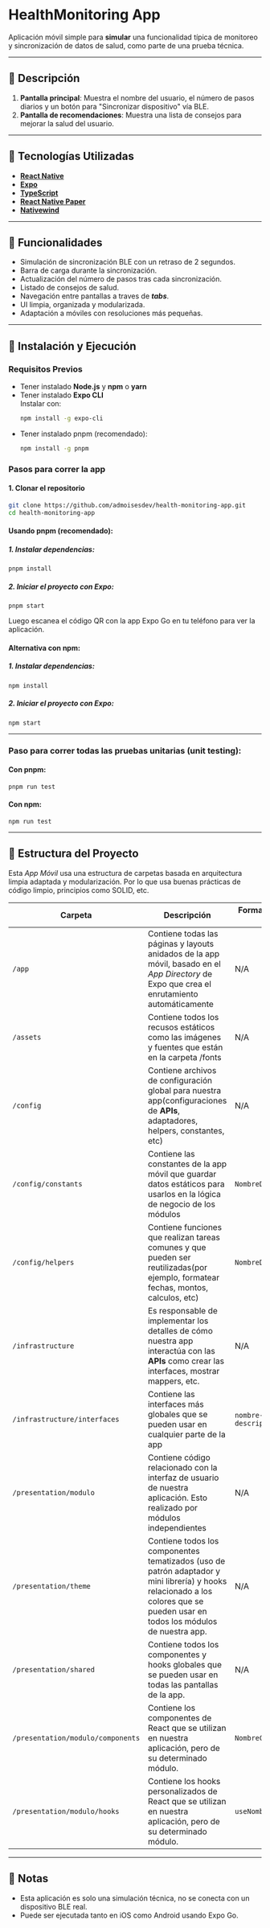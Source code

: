 # HealthMonitoring App

Aplicación móvil simple para **simular** una funcionalidad típica de monitoreo y sincronización de datos de salud, como parte de una prueba técnica.

---

## 🧠 Descripción

1. **Pantalla principal**: Muestra el nombre del usuario, el número de pasos diarios y un botón para "Sincronizar dispositivo" vía BLE.
2. **Pantalla de recomendaciones**: Muestra una lista de consejos para mejorar la salud del usuario.

---

## 🚀 Tecnologías Utilizadas

- **[React Native](https://reactnative.dev/)**
- **[Expo](https://expo.dev/)**
- **[TypeScript](https://www.typescriptlang.org/)**
- **[React Native Paper](https://callstack.github.io/react-native-paper/)**
- **[Nativewind](https://www.nativewind.dev/)**

---

## 🎯 Funcionalidades

- Simulación de sincronización BLE con un retraso de 2 segundos.
- Barra de carga durante la sincronización.
- Actualización del número de pasos tras cada sincronización.
- Listado de consejos de salud.
- Navegación entre pantallas a traves de **_tabs_**.
- UI limpia, organizada y modularizada.
- Adaptación a móviles con resoluciones más pequeñas.

---

## 📲 Instalación y Ejecución

### Requisitos Previos

- Tener instalado **Node.js** y **npm** o **yarn**
- Tener instalado **Expo CLI**  
  Instalar con:
  ```bash
  npm install -g expo-cli
- Tener instalado pnpm (recomendado):
   ```bash
   npm install -g pnpm

### Pasos para correr la app

#### 1. Clonar el repositorio
  ```bash
  git clone https://github.com/admoisesdev/health-monitoring-app.git
  cd health-monitoring-app
 ```

#### Usando pnpm (recomendado):

##### 1. Instalar dependencias:
```
pnpm install
```

##### 2. Iniciar el proyecto con Expo:
```
pnpm start
```
Luego escanea el código QR con la app Expo Go en tu teléfono para ver la aplicación.

#### Alternativa con npm:

##### 1. Instalar dependencias:
```
npm install
```

##### 2. Iniciar el proyecto con Expo:
```
npm start
```

---

### Paso para correr todas las pruebas unitarias (unit testing):
#### Con pnpm:
```
pnpm run test
```

#### Con npm:
```
npm run test
```

---

## 📂 Estructura del Proyecto
Esta _App Móvil_  usa una estructura de carpetas basada en arquitectura limpia
adaptada y modularización. Por lo que usa buenas prácticas de código limpio, principios como
SOLID, etc.

| Carpeta                          | Descripción | Formato para nombrar archivo | 
| -------------------------------- | ----------- | ------------------- |
| `/app`                           | Contiene todas las páginas y layouts anidados de la app móvil, basado en el _App Directory_ de Expo que crea el enrutamiento automáticamente |  N/A |
| `/assets`                        | Contiene todos los recusos estáticos como las imágenes y fuentes que están en la carpeta /fonts |  N/A |
| `/config`                        | Contiene archivos de configuración global para nuestra app(configuraciones de __APIs__, adaptadores, helpers, constantes, etc)  | N/A  |
| `/config/constants`              | Contiene las constantes de la app móvil que guardar datos estáticos para usarlos en la lógica de negocio de los módulos | `NombreDescriptivo.ts` |
| `/config/helpers`                | Contiene funciones que realizan tareas comunes y que pueden ser reutilizadas(por ejemplo, formatear fechas, montos, calculos, etc)  | `NombreDescriptivo.ts` |
| `/infrastructure`                | Es responsable de implementar los detalles de cómo nuestra app interactúa con las __APIs__ como crear las interfaces, mostrar mappers, etc. | N/A |
| `/infrastructure/interfaces`     | Contiene las interfaces más globales que se pueden usar en cualquier parte de la app | `nombre-descriptivo.response.ts`  |
| `/presentation/modulo`           | Contiene código relacionado con la interfaz de usuario de nuestra aplicación. Esto realizado por módulos independientes | N/A |
| `/presentation/theme`            | Contiene todos los componentes tematizados (uso de patrón adaptador y mini librería) y hooks relacionado a los colores que se pueden usar en todos los módulos de nuestra app. | N/A |
| `/presentation/shared`           | Contiene todos los componentes y hooks globales que se pueden usar en todas las pantallas de la app. | N/A |
| `/presentation/modulo/components`| Contiene  los componentes de React que se utilizan en nuestra aplicación, pero de su determinado módulo. | `NombreComponente.tsx` |
| `/presentation/modulo/hooks`     | Contiene los hooks personalizados de React que se utilizan en nuestra aplicación, pero de su determinado módulo. | `useNombrehook.ts` |

---

## 📌 Notas
- Esta aplicación es solo una simulación técnica, no se conecta con un dispositivo BLE real.
- Puede ser ejecutada tanto en iOS como Android usando Expo Go.



